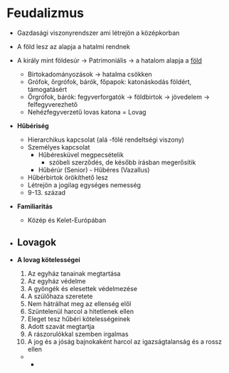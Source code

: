 # Feudalizmus
- Gazdasági viszonyrendszer ami létrejön a középkorban
- A föld lesz az alapja a hatalmi rendnek
- A király mint földesúr → Patrimoniális → a hatalom alapja a <u>föld</u>
	- Birtokadományozások → hatalma csökken
	- Grófok, őrgrófok, bárók, főpapok: katonáskodás földért, támogatásért
	- Őrgrófok, bárók: fegyverforgatók → földbirtok → jövedelem → felfegyverezhető
	-  Nehézfegyverzetű lovas katona = Lovag
- **Hűbériség**
	- Hierarchikus kapcsolat (alá -fölé rendeltségi viszony)
	- Személyes kapcsolat
		- Hűbéresküvel megpecsételik
			- szóbeli szerződés, de később írásban megerősítik
		- Hűbérúr (Senior) - Hűbéres (Vazallus)
	- Hűbérbirtok örökíthető lesz
	- Létrejön a jogilag egységes nemesség
	- 9-13. század
- **Familiaritás**
	- Közép és Kelet-Európában

- ## Lovagok
- **A lovag kötelességei**
	1. Az egyház tanainak megtartása
	2. Az egyház védelme
	3. A gyöngék és elesettek védelmezése
	4. A szülőhaza szeretete
	5. Nem hátrálhat meg az ellenség elől
	6. Szüntelenül harcol a hitetlenek ellen
	7. Eleget tesz hűbéri kötelességeinek
	8. Adott szavát megtartja
	9. A rászorulókkal szemben irgalmas
	10. A jog és a jóság bajnokaként harcol az igazságtalanság és a rossz ellen
	- 
		- 